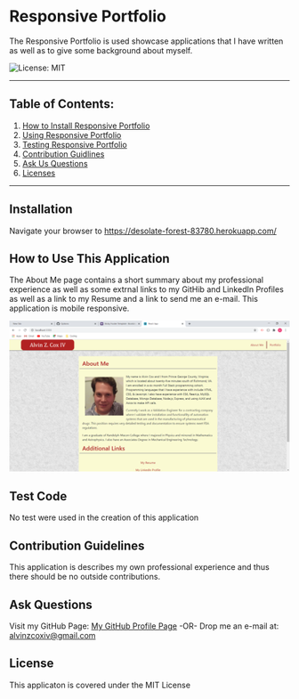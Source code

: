 # Responsive Portfolio

  The Responsive Portfolio is used showcase applications that I have written as well as to give some background about myself.

  ![License: MIT](https://img.shields.io/badge/License-MIT-yellow.svg)

  ***

  ## Table of Contents:

  1. [How to Install Responsive Portfolio](#Installation)
  2. [Using Responsive Portfolio](#How%20To%20Use%20This%20Application)
  3. [Testing Responsive Portfolio](#Test%20Code)
  4. [Contribution Guidlines](#Contribution%20Guidelines)
  5. [Ask Us Questions](#Ask%20Questions)
  6. [Licenses](#License)

  ***

  ## Installation

  Navigate your browser to https://desolate-forest-83780.herokuapp.com/

  ## How to Use This Application

  The About Me page contains a short summary about my professional experience as well as some extrnal links to my GitHib and LinkedIn Profiles as well as a link to my Resume and a link to send me an e-mail. This application is mobile responsive.

  ![Alvin Responsive Portfolio](./src/assets/images/ResponsivePortfolio.png)

  ## Test Code

  No test were used in the creation of this application

  ## Contribution Guidelines

  This application is describes my own professional experience and thus there should be no outside contributions.

  ## Ask Questions

  Visit my GitHub Page: [My GitHub Profile Page](https://github.com/AlvinZC4)
 -OR-
 Drop me an e-mail at: alvinzcoxiv@gmail.com

  ## License

  This applicaton is covered under the MIT License

